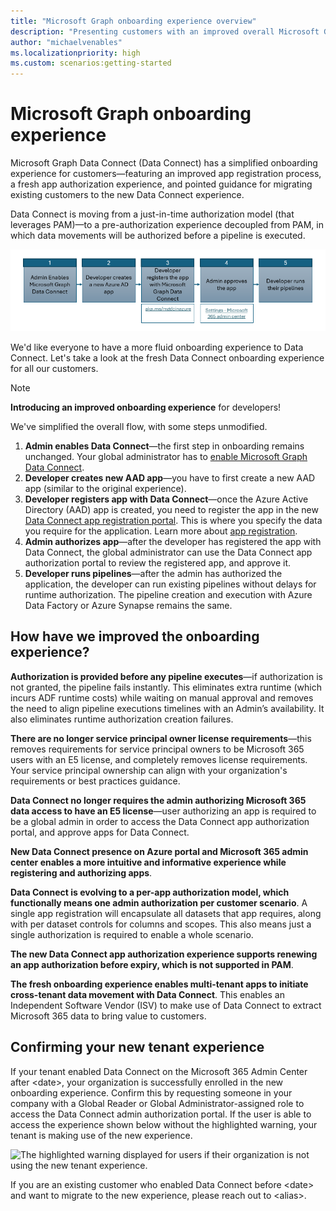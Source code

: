 ```yaml
---
title: "Microsoft Graph onboarding experience overview"
description: "Presenting customers with an improved overall Microsoft Graph Data Connect onboarding experience."
author: "michaelvenables"
ms.localizationpriority: high
ms.custom: scenarios:getting-started
---
```


# Microsoft Graph onboarding experience

Microsoft Graph Data Connect (Data Connect) has a simplified onboarding experience for customers—featuring an improved app registration process, a fresh app authorization experience, and pointed guidance for migrating existing customers to the new Data Connect experience.

Data Connect is moving from a just-in-time authorization model (that leverages PAM)—to a pre-authorization experience decoupled from PAM, in which data movements will be authorized before a pipeline is executed.

![Graphic showing the improved onboarding experience for Microsoft Graph Data Connect customers.](images/new-mgdc-onboarding-flow.png)

We'd like everyone to have a more fluid onboarding experience to Data Connect. Let's take a look at the fresh Data Connect onboarding experience for all our customers.  

> [!NOTE]
> **Introducing an improved onboarding experience** for developers!
>
> We've simplified the overall flow, with some steps unmodified.

1. **Admin enables Data Connect**—the first step in onboarding remains unchanged. Your global administrator has to [enable Microsoft Graph Data Connect](https://admin.microsoft.com/adminportal/home#/Settings/Services/:/Settings/L1/O365DataPlan).
2. **Developer creates new AAD app**—you have to first create a new AAD app (similar to the original experience).
3. **Developer registers app with Data Connect**—once the Azure Active Directory (AAD) app is created, you need to register the app in the new [Data Connect app registration portal](https://aka.ms/mgdcinazure). This is where you specify the data you require for the application. Learn more about [app registration](./app-registration.md).
4. **Admin authorizes app**—after the developer has registered the app with Data Connect, the global administrator can use the Data Connect app authorization portal to review the registered app, and approve it.
5. **Developer runs pipelines**—after the admin has authorized the application, the developer can run existing pipelines without delays for runtime authorization. The pipeline creation and execution with Azure Data Factory or Azure Synapse remains the same.

## How have we improved the onboarding experience?

**Authorization is provided before any pipeline executes**—if authorization is not granted, the pipeline fails instantly. This eliminates extra runtime (which incurs ADF runtime costs) while waiting on manual approval and removes the need to align pipeline executions timelines with an Admin’s availability. It also eliminates runtime authorization creation failures.

**There are no longer service principal owner license requirements**—this removes requirements for service principal owners to be Microsoft 365 users with an E5 license, and completely removes license requirements. Your service principal ownership can align with your organization's requirements or best practices guidance.

**Data Connect no longer requires the admin authorizing Microsoft 365 data access to have an E5 license**—user authorizing an app is required to be a global admin in order to access the Data Connect app authorization portal, and approve apps for Data Connect.

**New Data Connect presence on Azure portal and Microsoft 365 admin center enables a more intuitive and informative experience while registering and authorizing apps**.  

**Data Connect is evolving to a per-app authorization model, which functionally means one admin authorization per customer scenario**. A single app registration will encapsulate all datasets that app requires, along with per dataset controls for columns and scopes. This also means just a single authorization is required to enable a whole scenario.

**The new Data Connect app authorization experience supports renewing an app authorization before expiry, which is not supported in PAM**.

**The fresh onboarding experience enables multi-tenant apps to initiate cross-tenant data movement with Data Connect**. This enables an Independent Software Vendor (ISV) to make use of Data Connect to extract Microsoft 365 data to bring value to customers.

## Confirming your new tenant experience

If your tenant enabled Data Connect on the Microsoft 365 Admin Center after &lt;date&gt;, your organization is successfully enrolled in the new onboarding experience. Confirm this by requesting someone in your company with a Global Reader or Global Administrator-assigned role to access the Data Connect admin authorization portal. If the user is able to access the experience shown below without the highlighted warning, your tenant is making use of the new experience.  

![The highlighted warning displayed for users if their organization is not using the new tenant experience.](images/M365-admin-center-highlighted-warning.png)

If you are an existing customer who enabled Data Connect before &lt;date&gt; and want to migrate to the new experience, please reach out to &lt;alias&gt;.
